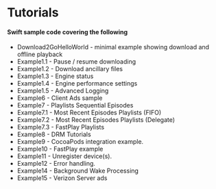 Tutorials
=======================================

#### Swift sample code covering the following

* Download2GoHelloWorld - minimal example showing download and offline playback
* Example1.1 - Pause / resume downloading
* Example1.2 - Download ancillary files
* Example1.3 - Engine status
* Example1.4 - Engine performance settings
* Example1.5 - Advanced Logging
* Example6 - Client Ads sample
* Example7 - Playlists Sequential Episodes
* Example7.1 - Most Recent Episodes Playlists (FIFO)
* Example7.2 - Most Recent Episodes Playlists (Delegate)
* Example7.3 - FastPlay Playlists
* Example8 - DRM Tutorials
* Example9 - CocoaPods integration example.
* Example10 - FastPlay example
* Example11 - Unregister device(s).
* Example12 - Error handling.
* Example14 - Background Wake Processing
* Example15 - Verizon Server ads